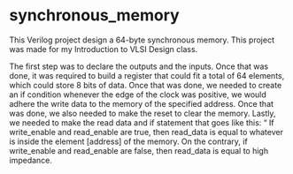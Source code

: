 # synchronous_memory
This Verilog project design a 64-byte synchronous memory. This project was made for my Introduction to VLSI Design class.

The first step was to declare the outputs and the inputs. Once that was done, it was required to build a register that could fit a total of 64
elements, which could store 8 bits of data. Once that was done, we needed to create an if condition whenever the edge of the clock was positive, we would adhere the write data to the memory of the specified address. Once that was done, we also needed to make the reset to clear the memory. Lastly, we needed to make the read data and if  statement that goes like this: “ If write_enable and read_enable are true, then read_data is equal to whatever is inside the element [address] of the memory. On the contrary, if write_enable and read_enable are false, then read_data is equal to high impedance.
